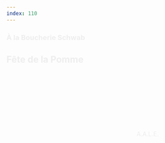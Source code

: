 ```yaml
---
index: 110
---
```

<section class="slide-bottom"> 
    <span class="background" style="background-image:url('assets/images/pomme03.jpg')"></span>
    <!--.wrap = container (width: 90%) -->
    <div class="wrap">
    <div class="content-right" style="color:#eee">
        <h3 class="text-context">À la Boucherie Schwab</h3>
        <h1 class="text-data text-shadow">Fête de la Pomme</h1>
        <figcaption><svg class="fa-camera"><use xlink:href="#fa-camera"></use></svg>&nbsp;A.A.L.E.</figcaption>
     </div>            
    </div>
   <!-- .end .wrap -->
</section>